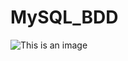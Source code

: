 # MySQL_BDD

![This is an image](https://simplonline.co/_next/image?url=https%3A%2F%2Fsimplonline-v3-prod.s3.eu-west-3.amazonaws.com%2Fmedia%2Fimage%2Fpng%2F96126cc3-3aee-4fc7-abb2-1a2e869feb7b.png&w=1280&q=75)
